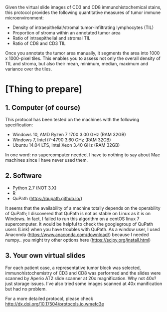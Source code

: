 Given the virtual slide images of CD3 and CD8 immunohistochemical stains, this protocol provides the following quantitative measures of tumor immune microenvironment:

- Density of intraepithelial/stromal tumor-infiltrating lymphocytes (TIL)
- Proportion of stroma within an annotated tumor area
- Ratio of intraepithelial and stromal TIL 
- Ratio of CD8 and CD3 TIL 

Once you annotate the tumor area manually, it segments the area into 1000 x 1000-pixel tiles. This enables you to assess not only the overall density of TIL and stroma, but also their mean, minimum, median, maximum and variance over the tiles. 


# [Thing to prepare]
## 1. Computer (of course)
 This protocol has been tested on the machines with the following specification: 
- Windows 10, AMD Ryzen 7 1700 3.00 GHz (RAM 32GB)
- Windows 7, Intel i7-4790 3.60 GHz (RAM 32GB)
- Ubuntu 14.04 LTS, Intel Xeon 3.40 GHz (RAM 32GB) 

In one word: no supercomputer needed. I have to nothing to say about Mac machines since I have never used them. 


## 2. Software 
- Python 2.7 (NOT 3.X) 
- R 
- QuPath (https://qupath.github.io/)

 It seems that the availability of a machine totally depends on the operability of QuPath; I discovered that QuPath is not as stable on Linux as it is on Windows. In fact, I failed to run this algorithm on a centOS linux 7 supercomputer. It would be helpful to check the googlegroup of QuPath users (Link) when you have troubles with QuPath. 
 As a window user, I used Anaconda (https://www.anaconda.com/download/) because I needed numpy.. you might try other options here (https://scipy.org/install.html) 


## 3. Your own virtual slides 
 For each patient case, a representative tumor block was selected, immunohistochemistry of CD3 and CD8 was performed and the slides were scanned by Aperio AT2 slide scanner at 20x magnification. Why not 40x? just storage issues. I've also tried some images scanned at 40x manification but had no problem. 
 
 
For a more detailed protocol, please check http://dx.doi.org/10.17504/protocols.io.wmefc3e 
